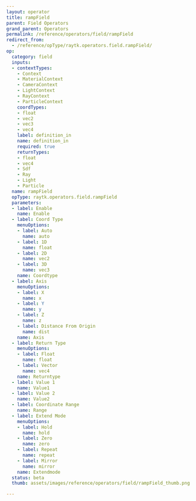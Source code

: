 ```yaml
---
layout: operator
title: rampField
parent: Field Operators
grand_parent: Operators
permalink: /reference/operators/field/rampField
redirect_from:
  - /reference/opType/raytk.operators.field.rampField/
op:
  category: field
  inputs:
  - contextTypes:
    - Context
    - MaterialContext
    - CameraContext
    - LightContext
    - RayContext
    - ParticleContext
    coordTypes:
    - float
    - vec2
    - vec3
    - vec4
    label: definition_in
    name: definition_in
    required: true
    returnTypes:
    - float
    - vec4
    - Sdf
    - Ray
    - Light
    - Particle
  name: rampField
  opType: raytk.operators.field.rampField
  parameters:
  - label: Enable
    name: Enable
  - label: Coord Type
    menuOptions:
    - label: Auto
      name: auto
    - label: 1D
      name: float
    - label: 2D
      name: vec2
    - label: 3D
      name: vec3
    name: Coordtype
  - label: Axis
    menuOptions:
    - label: X
      name: x
    - label: Y
      name: y
    - label: Z
      name: z
    - label: Distance From Origin
      name: dist
    name: Axis
  - label: Return Type
    menuOptions:
    - label: Float
      name: float
    - label: Vector
      name: vec4
    name: Returntype
  - label: Value 1
    name: Value1
  - label: Value 2
    name: Value2
  - label: Coordinate Range
    name: Range
  - label: Extend Mode
    menuOptions:
    - label: Hold
      name: hold
    - label: Zero
      name: zero
    - label: Repeat
      name: repeat
    - label: Mirror
      name: mirror
    name: Extendmode
  status: beta
  thumb: assets/images/reference/operators/field/rampField_thumb.png

---
```

